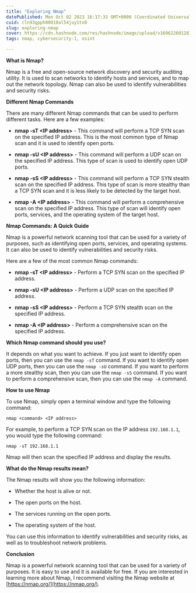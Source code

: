 ```yaml
---
title: "Exploring Nmap"
datePublished: Mon Oct 02 2023 16:17:33 GMT+0000 (Coordinated Universal Time)
cuid: cln93gpph00010al54juy1tx0
slug: exploring-nmap
cover: https://cdn.hashnode.com/res/hashnode/image/upload/v1696226012812/d3171644-0356-4ca7-a6fd-cc76128c9290.png
tags: nmap, cybersecurity-1, osint

---
```


**What is Nmap?**

Nmap is a free and open-source network discovery and security auditing utility. It is used to scan networks to identify hosts and services, and to map out the network topology. Nmap can also be used to identify vulnerabilities and security risks.

**Different Nmap Commands**

There are many different Nmap commands that can be used to perform different tasks. Here are a few examples:

* **nmap -sT &lt;IP address&gt;** - This command will perform a TCP SYN scan on the specified IP address. This is the most common type of Nmap scan and it is used to identify open ports.
    
* **nmap -sU &lt;IP address&gt;** - This command will perform a UDP scan on the specified IP address. This type of scan is used to identify open UDP ports.
    
* **nmap -sS &lt;IP address&gt;** - This command will perform a TCP SYN stealth scan on the specified IP address. This type of scan is more stealthy than a TCP SYN scan and it is less likely to be detected by the target host.
    
* **nmap -A &lt;IP address&gt;** - This command will perform a comprehensive scan on the specified IP address. This type of scan will identify open ports, services, and the operating system of the target host.
    

**Nmap Commands: A Quick Guide**

Nmap is a powerful network scanning tool that can be used for a variety of purposes, such as identifying open ports, services, and operating systems. It can also be used to identify vulnerabilities and security risks.

Here are a few of the most common Nmap commands:

* **nmap -sT &lt;IP address&gt;** - Perform a TCP SYN scan on the specified IP address.
    
* **nmap -sU &lt;IP address&gt;** - Perform a UDP scan on the specified IP address.
    
* **nmap -sS &lt;IP address&gt;** - Perform a TCP SYN stealth scan on the specified IP address.
    
* **nmap -A &lt;IP address&gt;** - Perform a comprehensive scan on the specified IP address.
    

**Which Nmap command should you use?**

It depends on what you want to achieve. If you just want to identify open ports, then you can use the `nmap -sT` command. If you want to identify open UDP ports, then you can use the `nmap -sU` command. If you want to perform a more stealthy scan, then you can use the `nmap -sS` command. If you want to perform a comprehensive scan, then you can use the `nmap -A` command.

**How to use Nmap**

To use Nmap, simply open a terminal window and type the following command:

```plaintext
nmap <command> <IP address>
```

For example, to perform a TCP SYN scan on the IP address `192.168.1.1`, you would type the following command:

```plaintext
nmap -sT 192.168.1.1
```

Nmap will then scan the specified IP address and display the results.

**What do the Nmap results mean?**

The Nmap results will show you the following information:

* Whether the host is alive or not.
    
* The open ports on the host.
    
* The services running on the open ports.
    
* The operating system of the host.
    

You can use this information to identify vulnerabilities and security risks, as well as to troubleshoot network problems.

**Conclusion**

Nmap is a powerful network scanning tool that can be used for a variety of purposes. It is easy to use and it is available for free. If you are interested in learning more about Nmap, I recommend visiting the Nmap website at [https://nmap.org/](https://nmap.org/).